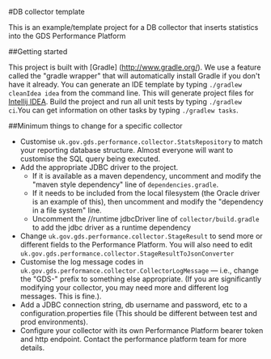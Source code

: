 #DB collector template

This is an example/template project for a DB collector that inserts statistics into the GDS Performance Platform

##Getting started

This project is built with [Gradle] (http://www.gradle.org/). We use a feature called the "gradle wrapper" that will automatically install
Gradle if you don't have it already. You can generate an IDE template by typing `./gradlew cleanIdea idea` from the command line. This
will generate project files for [Intellij IDEA](http://www.jetbrains.com/idea/). Build the project and run all unit tests by typing
`./gradlew ci`.You can get information on other tasks by typing `./gradlew tasks`.

##Minimum things to change for a specific collector
- Customise `uk.gov.gds.performance.collector.StatsRepository` to match your reporting database structure. Almost everyone will want to
customise the SQL query being executed.
- Add the appropriate JDBC driver to the project.
    - If it is available as a maven dependency, uncomment and modify the "maven style dependency"
line of `dependencies.gradle`.
    - If it needs to be included from the local filesystem (the Oracle driver is an example of this), then uncomment
and modify the "dependency in a file system" line.
    - Uncomment the //runtime jdbcDriver line of `collector/build.gradle` to add the jdbc driver as a runtime dependency
- Change `uk.gov.gds.performance.collector.StageResult` to send more or different fields to the Performance Platform. You will also need to
edit `uk.gov.gds.performance.collector.StageResultToJsonConverter`
- Customise the log message codes in `uk.gov.gds.performance.collector.CollectorLogMessage` — i.e., change the "GDS-" prefix to something else
appropriate. (If you are significantly modifying your collector, you may need more and different log messages. This is fine.).
- Add a JDBC connection string, db username and password, etc to a configuration.properties file (This should be different between test and prod environments).
- Configure your collector with its own Performance Platform bearer token and http endpoint. Contact the performance platform team for more details.
